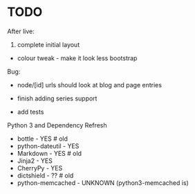 # TODO

After live:
 1. complete initial layout
   * colour tweak - make it look less bootstrap

Bug:
 - node/[id] urls should look at blog and page entries

- finish adding series support
- add tests

Python 3 and Dependency Refresh
   * bottle - YES # old
   * python-dateutil - YES
   * Markdown - YES # old
   * Jinja2 - YES
   * CherryPy - YES
   * dictshield - ?? # old
   * python-memcached - UNKNOWN (python3-memcached is)
